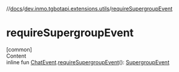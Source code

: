 //[docs](../../index.md)/[dev.inmo.tgbotapi.extensions.utils](index.md)/[requireSupergroupEvent](require-supergroup-event.md)



# requireSupergroupEvent  
[common]  
Content  
inline fun [ChatEvent](../dev.inmo.tgbotapi.types.message.ChatEvents.abstracts/-chat-event/index.md).[requireSupergroupEvent](require-supergroup-event.md)(): [SupergroupEvent](../dev.inmo.tgbotapi.types.message.ChatEvents.abstracts/-supergroup-event/index.md)  



